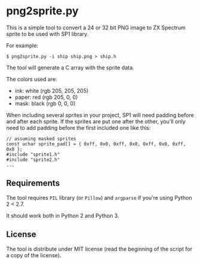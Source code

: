 png2sprite.py
=============

This is a simple tool to convert a 24 or 32 bit PNG image to
ZX Spectrum sprite to be used with SP1 library.

For example:
```
$ png2sprite.py -i ship ship.png > ship.h
```

The tool will generate a C array with the sprite data.

The colors used are:

 * ink: white (rgb 205, 205, 205)
 * paper: red (rgb 205, 0, 0)
 * mask: black (rgb 0, 0, 0)

When including several sprites in your project, SP1 will need padding before and after each sprite. If the sprites are put one after the other, you'll only need to add padding before the first included one like this:

```
// assuming masked sprites
const uchar sprite_pad[] = { 0xff, 0x0, 0xff, 0x0, 0xff, 0x0, 0xff, 0x0 };
#include "sprite1.h"
#include "sprite2.h"
...
```


Requirements
------------

The tool requires `PIL` library (or `Pillow`) and `argparse` if
you're using Python 2 < 2.7.

It should work both in Python 2 and Python 3.


License
-------

The tool is distribute under MIT license (read the beginning of
the script for a copy of the license).

